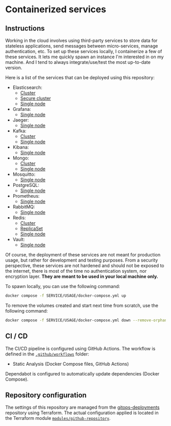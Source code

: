 # Containerized services

## Instructions

Working in the cloud involves using third-party services to store data for stateless applications, send messages between micro-services, manage authentication, etc. To set up these services locally, I containerize a few of these services. It lets me quickly spawn an instance I'm interested in on my machine. And I tend to always integrate/use/test the most up-to-date version.

Here is a list of the services that can be deployed using this repository:

- Elasticsearch:
  - [Cluster](./elasticsearch/cluster)
  - [Secure cluster](./elasticsearch/secure-cluster)
  - [Single node](./elasticsearch/single-node)
- Grafana:
  - [Single node](./grafana/single-node)
- Jaeger:
  - [Single node](./jaeger/single-node)
- Kafka:
  - [Cluster](./kafka/cluster)
  - [Single node](./kafka/single-node)
- Kibana:
  - [Single node](./kibana/single-node)
- Mongo:
  - [Cluster](./mongo/cluster)
  - [Single node](./mongo/single-node)
- Mosquitto:
  - [Single node](./mosquitto/single-node)
- PostgreSQL:
  - [Single node](./postgresql/single-node)
- Prometheus:
  - [Single node](./prometheus/single-node)
- RabbitMQ:
  - [Single node](./rabbitmq/single-node)
- Redis:
  - [Cluster](./redis/cluster)
  - [ReplicaSet](./redis/replica-set)
  - [Single node](./redis/single-node)
- Vault:
  - [Single node](./vault/single-node)

Of course, the deployment of these services are not meant for production usage, but rather for development and testing purposes. From a security perspective, these services are not hardened and should not be exposed to the internet, there is most of the time no authentication system, nor encryption layer. **They are meant to be used in your local machine only.**

To spawn locally, you can use the following command:

```bash
docker compose -f SERVICE/USAGE/docker-compose.yml up
```

To remove the volumes created and start next time from scratch, use the following command:

```bash
docker compose -f SERVICE/USAGE/docker-compose.yml down --remove-orphans --volumes
```

## CI / CD

The CI/CD pipeline is configured using GitHub Actions. The workflow is defined in the [`.github/workflows`](.github/workflows) folder:

- Static Analysis (Docker Compose files, GitHub Actions)

Dependabot is configured to automatically update dependencies (Docker Compose).

## Repository configuration

The settings of this repository are managed from the [gitops-deployments](https://github.com/jaudiger/gitops-deployments) repository using Terraform. The actual configuration applied is located in the Terraform module [`modules/github-repository`](https://github.com/jaudiger/gitops-deployments/tree/main/modules/github-repository).
